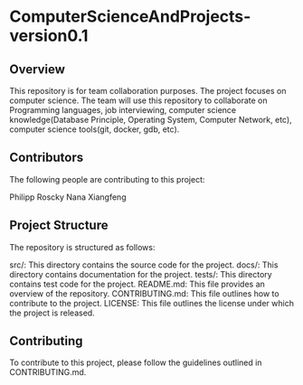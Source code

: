 # ComputerScienceAndProjects-version0.1
## Overview
This repository is for team collaboration purposes. The project focuses on computer science. The team will use this repository to collaborate on Programming languages, job interviewing, computer science knowledge(Database Principle, Operating System, Computer Network, etc), computer science tools(git, docker, gdb, etc).

## Contributors
The following people are contributing to this project:

Philipp
Roscky
Nana
Xiangfeng

## Project Structure
The repository is structured as follows:

src/: This directory contains the source code for the project.
docs/: This directory contains documentation for the project.
tests/: This directory contains test code for the project.
README.md: This file provides an overview of the repository.
CONTRIBUTING.md: This file outlines how to contribute to the project.
LICENSE: This file outlines the license under which the project is released.

## Contributing
To contribute to this project, please follow the guidelines outlined in CONTRIBUTING.md.



